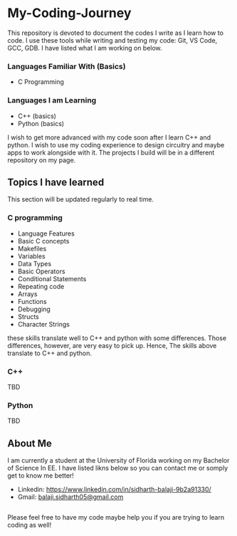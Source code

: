# My-Coding-Journey

This repository is devoted to document the codes I write as I learn how to code. I use these tools while writing and testing my code: Git, VS Code, GCC, GDB. I have listed what I am working on below.

### Languages Familiar With (Basics)
  * C Programming

### Languages I am Learning
  * C++ (basics)
  * Python (basics)

I wish to get more advanced with my code soon after I learn C++ and python. I wish to use my coding experience to design circuitry and maybe apps to work alongside with it. The projects I build will be in a different repository on my page.

## Topics I have learned

This section will be updated regularly to real time.

### C programming
* Language Features
* Basic C concepts
* Makefiles
* Variables
* Data Types
* Basic Operators
* Conditional Statements
* Repeating code
* Arrays
* Functions
* Debugging
* Structs
* Character Strings
  
these skills translate well to C++ and python with some differences. Those differences, however, are very easy to pick up. Hence, The skills above translate to C++ and python.

### C++ 
TBD

### Python
TBD

## About Me
 I am currently a student at the University of Florida working on my Bachelor of Science In EE. I have listed likns below so you can contact me or somply get to know me better!

* Linkedin: https://www.linkedin.com/in/sidharth-balaji-9b2a91330/
* Gmail: balaji.sidharth05@gmail.com

##

Please feel free to have my code maybe help you if you are trying to learn coding as well!

